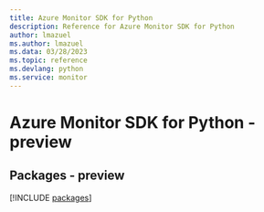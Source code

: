 ```yaml
---
title: Azure Monitor SDK for Python
description: Reference for Azure Monitor SDK for Python
author: lmazuel
ms.author: lmazuel
ms.data: 03/28/2023
ms.topic: reference
ms.devlang: python
ms.service: monitor
---
```

# Azure Monitor SDK for Python - preview
## Packages - preview
[!INCLUDE [packages](monitor-index.md)]